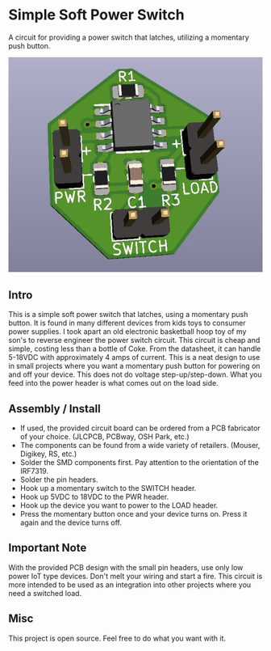 # Simple Soft Power Switch
A circuit for providing a power switch that latches, utilizing a momentary push button.

![pic](pic.jpg)

## Intro
This is a simple soft power switch that latches, using a momentary push button. It is found in many different devices from kids toys to consumer power supplies. I took apart an old electronic basketball hoop toy of my son's to reverse engineer the power switch circuit. This circuit is cheap and simple, costing less than a bottle of Coke. From the datasheet, it can handle 5-18VDC with approximately 4 amps of current. This is a neat design to use in small projects where you want a momentary push button for powering on and off your device. This does not do voltage step-up/step-down. What you feed into the power header is what comes out on the load side.

## Assembly / Install
* If used, the provided circuit board can be ordered from a PCB fabricator of your choice. (JLCPCB, PCBway, OSH Park, etc.)
* The components can be found from a wide variety of retailers. (Mouser, Digikey, RS, etc.)
* Solder the SMD components first. Pay attention to the orientation of the IRF7319.
* Solder the pin headers.
* Hook up a momentary switch to the SWITCH header.
* Hook up 5VDC to 18VDC to the PWR header.
* Hook up the device you want to power to the LOAD header.
* Press the momentary button once and your device turns on. Press it again and the device turns off.

## Important Note
With the provided PCB design with the small pin headers, use only low power IoT type devices. Don't melt your wiring and start a fire. This circuit is more intended to be used as an integration into other projects where you need a switched load.

## Misc
This project is open source. Feel free to do what you want with it.
